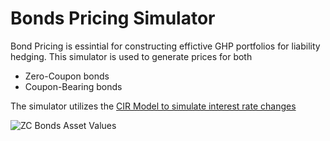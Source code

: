 

# Bonds Pricing Simulator

Bond Pricing is essintial for constructing effictive GHP portfolios for liability hedging. This simulator is used to generate prices for both
- Zero-Coupon bonds
- Coupon-Bearing bonds

The simulator utilizes the [CIR Model to simulate interest rate changes](https://github.com/AbdullahBahi/My-Portfolio/tree/master/13-%20Modeling%20Interest%20Rates%20Changes%20with%20CIR)

![ZC Bonds Asset Values](.)